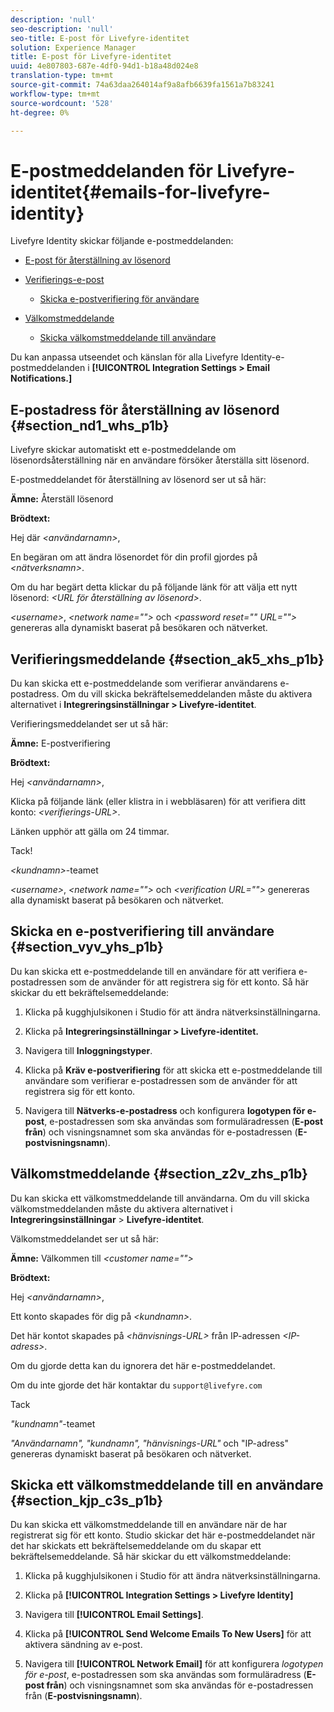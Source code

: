 ```yaml
---
description: 'null'
seo-description: 'null'
seo-title: E-post för Livefyre-identitet
solution: Experience Manager
title: E-post för Livefyre-identitet
uuid: 4e807803-687e-4df0-94d1-b18a48d024e8
translation-type: tm+mt
source-git-commit: 74a63daa264014af9a8afb6639fa1561a7b83241
workflow-type: tm+mt
source-wordcount: '528'
ht-degree: 0%

---
```



# E-postmeddelanden för Livefyre-identitet{#emails-for-livefyre-identity}

Livefyre Identity skickar följande e-postmeddelanden:

* [E-post för återställning av lösenord](#c_emails_for_livefyre_identity/section_nd1_whs_p1b)
* [Verifierings-e-post](#c_emails_for_livefyre_identity/section_ak5_xhs_p1b)
   * [Skicka e-postverifiering för användare](#c_emails_for_livefyre_identity/section_vyv_yhs_p1b)

* [Välkomstmeddelande](#c_emails_for_livefyre_identity/section_z2v_zhs_p1b)
   * [Skicka välkomstmeddelande till användare](#c_emails_for_livefyre_identity/section_kjp_c3s_p1b)

Du kan anpassa utseendet och känslan för alla Livefyre Identity-e-postmeddelanden i **[!UICONTROL Integration Settings > Email Notifications.]**

## E-postadress för återställning av lösenord {#section_nd1_whs_p1b}

Livefyre skickar automatiskt ett e-postmeddelande om lösenordsåterställning när en användare försöker återställa sitt lösenord.

E-postmeddelandet för återställning av lösenord ser ut så här:

**Ämne:** Återställ lösenord

**Brödtext:**

Hej där *&lt;användarnamn>*,

En begäran om att ändra lösenordet för din profil gjordes på *&lt;nätverksnamn>*.

Om du har begärt detta klickar du på följande länk för att välja ett nytt lösenord: *&lt;URL för återställning av lösenord>*.

*&lt;username>*,  *&lt;network name=&quot;&quot;>* och  *&lt;password reset=&quot;&quot; URL=&quot;&quot;>* genereras alla dynamiskt baserat på besökaren och nätverket.

## Verifieringsmeddelande {#section_ak5_xhs_p1b}

Du kan skicka ett e-postmeddelande som verifierar användarens e-postadress. Om du vill skicka bekräftelsemeddelanden måste du aktivera alternativet i **Integreringsinställningar > Livefyre-identitet**.

Verifieringsmeddelandet ser ut så här:

**Ämne:** E-postverifiering

**Brödtext:**

Hej *&lt;användarnamn>*,

Klicka på följande länk (eller klistra in i webbläsaren) för att verifiera ditt konto: *&lt;verifierings-URL>*.

Länken upphör att gälla om 24 timmar.

Tack!

*&lt;kundnamn>*-teamet

*&lt;username>*,  *&lt;network name=&quot;&quot;>* och  *&lt;verification URL=&quot;&quot;>* genereras alla dynamiskt baserat på besökaren och nätverket.

## Skicka en e-postverifiering till användare {#section_vyv_yhs_p1b}

Du kan skicka ett e-postmeddelande till en användare för att verifiera e-postadressen som de använder för att registrera sig för ett konto. Så här skickar du ett bekräftelsemeddelande:

1. Klicka på kugghjulsikonen i Studio för att ändra nätverksinställningarna.
1. Klicka på **Integreringsinställningar > Livefyre-identitet.**

1. Navigera till **Inloggningstyper**.
1. Klicka på **Kräv e-postverifiering** för att skicka ett e-postmeddelande till användare som verifierar e-postadressen som de använder för att registrera sig för ett konto.
1. Navigera till **Nätverks-e-postadress** och konfigurera **logotypen för e-post**, e-postadressen som ska användas som formuläradressen (**E-post från**) och visningsnamnet som ska användas för e-postadressen (**E-postvisningsnamn**).

## Välkomstmeddelande {#section_z2v_zhs_p1b}

Du kan skicka ett välkomstmeddelande till användarna. Om du vill skicka välkomstmeddelanden måste du aktivera alternativet i **Integreringsinställningar** > **Livefyre-identitet**.

Välkomstmeddelandet ser ut så här:

**Ämne:** Välkommen till  *&lt;customer name=&quot;&quot;>*

**Brödtext:**

Hej *&lt;användarnamn>*,

Ett konto skapades för dig på *&lt;kundnamn>*.

Det här kontot skapades på *&lt;hänvisnings-URL>* från IP-adressen *&lt;IP-adress>*.

Om du gjorde detta kan du ignorera det här e-postmeddelandet.

Om du inte gjorde det här kontaktar du `support@livefyre.com`

Tack

*&quot;kundnamn&quot;*-teamet

*&quot;Användarnamn&quot;, &quot;kundnamn&quot;, &quot;hänvisnings-URL&quot;* och &quot;IP-adress&quot; genereras dynamiskt baserat på besökaren och nätverket.

## Skicka ett välkomstmeddelande till en användare {#section_kjp_c3s_p1b}

Du kan skicka ett välkomstmeddelande till en användare när de har registrerat sig för ett konto. Studio skickar det här e-postmeddelandet när det har skickats ett bekräftelsemeddelande om du skapar ett bekräftelsemeddelande. Så här skickar du ett välkomstmeddelande:

1. Klicka på kugghjulsikonen i Studio för att ändra nätverksinställningarna.
1. Klicka på **[!UICONTROL Integration Settings > Livefyre Identity]**

1. Navigera till **[!UICONTROL Email Settings]**.

1. Klicka på **[!UICONTROL Send Welcome Emails To New Users]** för att aktivera sändning av e-post.
1. Navigera till **[!UICONTROL Network Email]** för att konfigurera *logotypen för e-post*, e-postadressen som ska användas som formuläradress (**E-post från**) och visningsnamnet som ska användas för e-postadressen från (**E-postvisningsnamn**).

